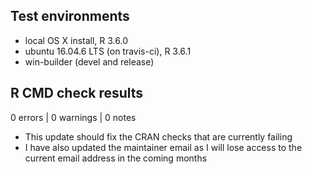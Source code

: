 ## Test environments
* local OS X install, R 3.6.0
* ubuntu 16.04.6 LTS (on travis-ci), R 3.6.1
* win-builder (devel and release)

## R CMD check results

0 errors | 0 warnings | 0 notes

* This update should fix the CRAN checks that are currently failing
* I have also updated the maintainer email as I will lose access to the current
  email address in the coming months
